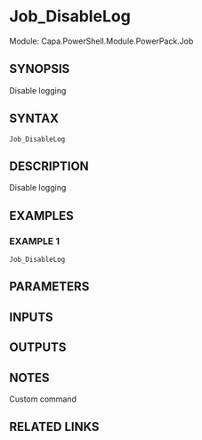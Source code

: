 # Job_DisableLog

Module: Capa.PowerShell.Module.PowerPack.Job

## SYNOPSIS
Disable logging

## SYNTAX

```
Job_DisableLog
```

## DESCRIPTION
Disable logging

## EXAMPLES

### EXAMPLE 1
```
Job_DisableLog
```

## PARAMETERS

## INPUTS

## OUTPUTS

## NOTES
Custom command

## RELATED LINKS
